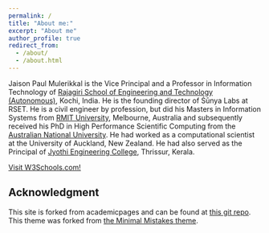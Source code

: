 ```yaml
---
permalink: /
title: "About me:"
excerpt: "About me"
author_profile: true
redirect_from: 
  - /about/
  - /about.html
---
```

Jaison Paul Mulerikkal is the Vice Principal and a Professor in Information Technology of [Rajagiri School of Engineering and Technology (Autonomous)](www.rajagiritech.ac.in), Kochi, India. He is the founding director of Śūnya Labs at RSET. He is a civil engineer by profession, but did his Masters in Information Systems from [RMIT University](www.rmit.edu.au), Melbourne, Australia and subsequently received his PhD in High Performance Scientific Computing from the [Australian National University](www.anu.edu.au). He had worked as a computational scientist at the University of Auckland, New Zealand. He had also served as the Principal of [Jyothi Engineering College](www.jecc.ac.in), Thrissur, Kerala. 

<p><a href="https://www.w3schools.com/">Visit W3Schools.com!</a></p>



Acknowledgment
------
This site is forked from academicpages and can be found at [this git repo](https://academicpages.github.io/). This theme was forked from [the Minimal Mistakes theme](https://mmistakes.github.io/minimal-mistakes/docs/configuration/).
